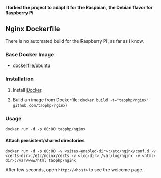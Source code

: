 **I forked the project to adapt it for the Raspbian, the Debian flavor for Raspberry Pi**

## Nginx Dockerfile


There is no automated build for the Raspberry Pi, as far as I know.


### Base Docker Image

* [dockerfile/ubuntu](http://dockerfile.github.io/#/ubuntu)


### Installation

1. Install [Docker](https://www.docker.com/).

2. Build an image from Dockerfile: `docker build -t="taophp/nginx" github.com/taophp/nginx`)


### Usage

    docker run -d -p 80:80 taophp/nginx

#### Attach persistent/shared directories

    docker run -d -p 80:80 -v <sites-enabled-dir>:/etc/nginx/conf.d -v <certs-dir>:/etc/nginx/certs -v <log-dir>:/var/log/nginx -v <html-dir>:/var/www/html taophp/nginx

After few seconds, open `http://<host>` to see the welcome page.
